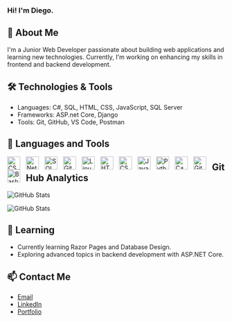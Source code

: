 ### Hi! I'm Diego.

## 🚀 About Me
I'm a Junior Web Developer passionate about building web applications and learning new technologies. Currently, I'm working on enhancing my skills in frontend and backend development.

## 🛠️ Technologies & Tools
- Languages: C#, SQL, HTML, CSS, JavaScript, SQL Server
- Frameworks: ASP.net Core, Django
- Tools: Git, GitHub, VS Code, Postman

## 🧰 Languages and Tools


<img align="left" alt="CSharp" width="30px" style="padding-right:10px;" src="https://cdn.jsdelivr.net/gh/devicons/devicon@latest/icons/csharp/csharp-original.svg"/>

<img align="left" alt="NetCore" width="30px" style="padding-right:10px;" src="https://cdn.jsdelivr.net/gh/devicons/devicon@latest/icons/dotnetcore/dotnetcore-original.svg"/>

<img align="left" alt="SQLServer" width="30px" style="padding-right:10px;" src="https://cdn.jsdelivr.net/gh/devicons/devicon@latest/icons/microsoftsqlserver/microsoftsqlserver-original-wordmark.svg"/>

<img align="left" alt="Git" width="30px" style="padding-right:10px;" src="https://cdn.jsdelivr.net/gh/devicons/devicon/icons/git/git-original.svg"/>

<img align="left" alt="Linux" width="30px" style="padding-right:10px;" src="https://cdn.jsdelivr.net/gh/devicons/devicon/icons/linux/linux-original.svg"/>

<img align="left" alt="HTML" width="30px" style="padding-right:10px;" src="https://cdn.jsdelivr.net/gh/devicons/devicon/icons/html5/html5-plain.svg"/>

<img align="left" alt="CSS" width="30px" style="padding-right:10px;" src="https://cdn.jsdelivr.net/gh/devicons/devicon/icons/css3/css3-plain.svg"/>

<img align="left" alt="JavaScript" width="30px" style="padding-right:10px;" src="https://cdn.jsdelivr.net/gh/devicons/devicon/icons/javascript/javascript-plain.svg"/>

<img align="left" alt="Python" width="30px" style="padding-right:10px;" src="https://cdn.jsdelivr.net/gh/devicons/devicon/icons/python/python-plain.svg" />

<img align="left" alt="C++" width="30px" style="padding-right:10px;" src="https://cdn.jsdelivr.net/gh/devicons/devicon@latest/icons/cplusplus/cplusplus-original.svg" />

<img align="left" alt="GitHub" width="30px" style="padding-right:10px;" src="https://cdn.jsdelivr.net/gh/devicons/devicon@latest/icons/github/github-original-wordmark.svg" />

<img align="left" alt="Bash" width="30px" style="padding-right:10px;" src="https://cdn.jsdelivr.net/gh/devicons/devicon@latest/icons/bash/bash-original.svg" />


## GitHub Analytics
![GitHub Stats](https://github-readme-stats.vercel.app/api?username=lonchanick&theme=dark&show_icons=true&hide_border=true&count_private=true)

![GitHub Stats](https://github-readme-stats.vercel.app/api/top-langs/?username=lonchanick&theme=dark&show_icons=true&hide_border=true&layout=compact)

## 🌱 Learning
- Currently learning Razor Pages and Database Design.
- Exploring advanced topics in backend development with ASP.NET Core.

## 📫 Contact Me
- [Email](mailto:diego.arroyo2462050@gmail.com)
- [LinkedIn](https://www.linkedin.com/feed/)
- [Portfolio](https://lonchanick.github.io/)

